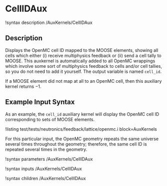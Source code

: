 # CellIDAux

!syntax description /AuxKernels/CellIDAux

## Description

Displays the OpenMC cell ID mapped to the MOOSE elements, showing all cells
which either (i) receive multiphysics feedback or (ii) send a cell tally to MOOSE.
This auxkernel is automatically added to all OpenMC wrappings which involve
some sort of multiphysics feedback to cells and/or cell tallies, so you do not need
to add it yourself. The output variable is named `cell_id`.

If a MOOSE element did not map at all to an OpenMC cell,
then this auxiliary kernel returns $-1$.

## Example Input Syntax

As an example, the `cell_id` auxiliary kernel will display the OpenMC cell ID
corresponding to sets of MOOSE elements.

!listing test/tests/neutronics/feedback/lattice/openmc.i
  block=AuxKernels

For this particular input, the OpenMC geometry repeats the same universe
several times throughout the geometry; therefore, the same cell ID is repeated
several times in the geometry.

!syntax parameters /AuxKernels/CellIDAux

!syntax inputs /AuxKernels/CellIDAux

!syntax children /AuxKernels/CellIDAux
